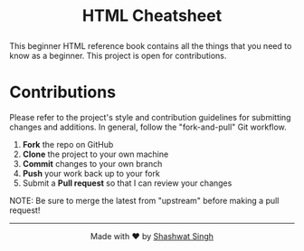 # <p align="center">HTML Cheatsheet</p>
This beginner HTML reference book contains all the things that you need to know as a beginner. This project is open for contributions. 

# Contributions
Please refer to the project's style and contribution guidelines for submitting changes and additions. In general, follow the "fork-and-pull" Git workflow.
 1. **Fork** the repo on GitHub
 2. **Clone** the project to your own machine
 3. **Commit** changes to your own branch
 4. **Push** your work back up to your fork
 5. Submit a **Pull request** so that I can review your changes

NOTE: Be sure to merge the latest from "upstream" before making a pull request!

---

<p align="center">Made with ❤ by <a href="https://github.com/Shashwat545">Shashwat Singh</a></p>
